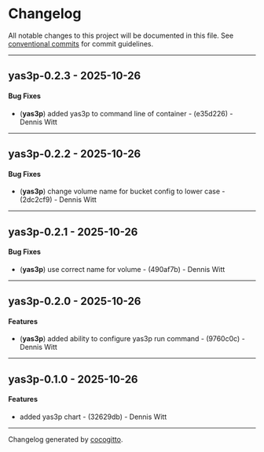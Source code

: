 # Changelog
All notable changes to this project will be documented in this file. See [conventional commits](https://www.conventionalcommits.org/) for commit guidelines.

- - -
## yas3p-0.2.3 - 2025-10-26
#### Bug Fixes
- (**yas3p**) added yas3p to command line of container - (e35d226) - Dennis Witt

- - -

## yas3p-0.2.2 - 2025-10-26
#### Bug Fixes
- (**yas3p**) change volume name for bucket config to lower case - (2dc2cf9) - Dennis Witt

- - -

## yas3p-0.2.1 - 2025-10-26
#### Bug Fixes
- (**yas3p**) use correct name for volume - (490af7b) - Dennis Witt

- - -

## yas3p-0.2.0 - 2025-10-26
#### Features
- (**yas3p**) added ability to configure yas3p run command - (9760c0c) - Dennis Witt

- - -

## yas3p-0.1.0 - 2025-10-26
#### Features
- added yas3p chart - (32629db) - Dennis Witt

- - -

Changelog generated by [cocogitto](https://github.com/cocogitto/cocogitto).